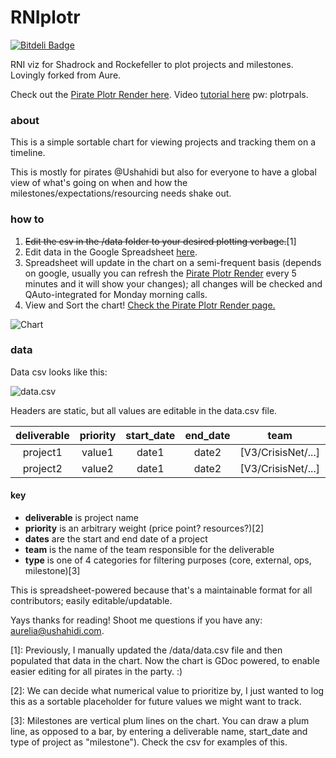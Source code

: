 RNIplotr
===========
[![Bitdeli Badge](https://d2weczhvl823v0.cloudfront.net/auremoser/pirateplotr/trend.png)](https://bitdeli.com/free "Bitdeli Badge")

RNI viz for Shadrock and Rockefeller to plot projects and milestones. Lovingly forked from Aure.

Check out the [Pirate Plotr Render here](http://auremoser.github.io/pirateplotr/).
Video [tutorial here](http://vimeo.com/auremoser/plotrguide) pw: plotrpals.

### about
This is a simple sortable chart for viewing projects and tracking them on a timeline. 

This is mostly for pirates @Ushahidi but also for everyone to have a global view of what's going on when and how the milestones/expectations/resourcing needs shake out.

### how to
1. ~~Edit the csv in the /data folder to your desired plotting verbage.~~[1]
1. Edit data in the Google Spreadsheet [here](https://docs.google.com/a/ushahidi.com/spreadsheet/ccc?key=0AlR1bR7sxqL-dFhnYWRNUm81WWNUai0ybjZRcWwyNXc&usp=sharing).
2. Spreadsheet will update in the chart on a semi-frequent basis (depends on google, usually you can refresh the [Pirate Plotr Render](http://auremoser.github.io/pirateplotr/) every 5 minutes and it will show your changes); all changes will be checked and QAuto-integrated for Monday morning calls.
3. View and Sort the chart! [Check the Pirate Plotr Render page.](http://auremoser.github.io/pirateplotr/)  

![Chart](https://raw2.github.com/auremoser/images/master/plotr.png) 

### data
Data csv looks like this:

![data.csv](https://raw2.github.com/auremoser/images/master/plotr-sheet.png)

Headers are static, but all values are editable in the data.csv file.

deliverable	| priority	| start_date	| end_date 	| team | type
:---:	| :----: 	| :--------: 	| :------: 	| :----: | :----:
project1 | value1 	| date1 		| date2 	| [V3/CrisisNet/...] | external
project2 | value2 	| date1 		| date2 	| [V3/CrisisNet/...] | core

#### key
* **deliverable** is project name
* **priority** is an arbitrary weight (price point? resources?)[2]
* **dates** are the start and end date of a project
* **team** is the name of the team responsible for the deliverable
* **type** is one of 4 categories for filtering purposes (core, external, ops, milestone)[3]

This is spreadsheet-powered because that's a maintainable format for all contributors; easily editable/updatable.

Yays thanks for reading! Shoot me questions if you have any: aurelia@ushahidi.com.

[1]: Previously, I manually updated the /data/data.csv file and then populated that data in the chart. Now the chart is GDoc powered, to enable easier editing for all pirates in the party. :)

[2]: We can decide what numerical value to prioritize by, I just wanted to log this as a sortable placeholder for future values we might want to track.

[3]: Milestones are vertical plum lines on the chart. You can draw a plum line, as opposed to a bar, by entering a deliverable name, start_date and type of project as "milestone"). Check the csv for examples of this.





